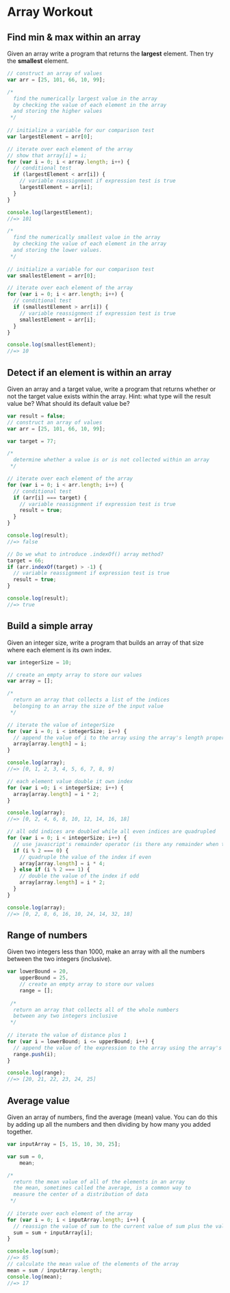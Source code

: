 # Array Workout

## Find min & max within an array

Given an array write a program that returns the **largest** element. Then try the **smallest** element.

```javascript
// construct an array of values
var arr = [25, 101, 66, 10, 99];

/* 
  find the numerically largest value in the array
  by checking the value of each element in the array
  and storing the higher values
 */
 
// initialize a variable for our comparison test
var largestElement = arr[0];

// iterate over each element of the array
// show that array[i] = i;
for (var i = 0; i < array.length; i++) {
  // conditional test
  if (largestElement < arr[i]) {
    // variable reassignment if expression test is true
    largestElement = arr[i];
  }
}

console.log(largestElement);
//=> 101

/*
  find the numerically smallest value in the array
  by checking the value of each element in the array
  and storing the lower values.
 */
 
// initialize a variable for our comparison test 
var smallestElement = arr[0];

// iterate over each element of the array
for (var i = 0; i < arr.length; i++) {
  // conditional test
  if (smallestElement > arr[i]) {
    // variable reassignment if expression test is true
    smallestElement = arr[i];
  }
}

console.log(smallestElement);
//=> 10
```

## Detect if an element is within an array

Given an array and a target value, write a program that returns whether or not the target value exists within the array. Hint: what type will the result value be? What should its default value be?

```javascript
var result = false;
// construct an array of values
var arr = [25, 101, 66, 10, 99];

var target = 77;

/*
  determine whether a value is or is not collected within an array
 */

// iterate over each element of the array
for (var i = 0; i < arr.length; i++) {
  // conditional test
  if (arr[i] === target) {
    // variable reassignment if expression test is true
    result = true;
  }
}

console.log(result);
//=> false

// Do we what to introduce .indexOf() array method?
target = 66;
if (arr.indexOf(target) > -1) {
  // variable reassignment if expression test is true
  result = true;
}

console.log(result);
//=> true
```

## Build a simple array

Given an integer size, write a program that builds an array of that size where each element is its own index.

```javascript
var integerSize = 10;

// create an empty array to store our values
var array = [];

/*
  return an array that collects a list of the indices
  belonging to an array the size of the input value
 */

// iterate the value of integerSize
for (var i = 0; i < integerSize; i++) {
  // append the value of i to the array using the array's length property
  array[array.length] = i;
}

console.log(array);
//=> [0, 1, 2, 3, 4, 5, 6, 7, 8, 9]

// each element value double it own index
for (var i =0; i < integerSize; i++) {
  array[array.length] = i * 2;
}

console.log(array);
//=> [0, 2, 4, 6, 8, 10, 12, 14, 16, 18]

// all odd indices are doubled while all even indices are quadrupled
for (var i = 0; i < integerSize; i++) {
  // use javascript's remainder operator (is there any remainder when the index is divided by 2?)
  if (i % 2 === 0) {
    // quadruple the value of the index if even
    array[array.length] = i * 4;
  } else if (i % 2 === 1) {
    // double the value of the index if odd
    array[array.length] = i * 2;
  }
}

console.log(array);
//=> [0, 2, 8, 6, 16, 10, 24, 14, 32, 18]
```

## Range of numbers

Given two integers less than 1000, make an array with all the numbers between the two integers (inclusive).

```javascript
var lowerBound = 20,
    upperBound = 25,
    // create an empty array to store our values
    range = [];
    
 /* 
  return an array that collects all of the whole numbers
  between any two integers inclusive
 */
 
// iterate the value of distance plus 1
for (var i = lowerBound; i <= upperBound; i++) {
  // append the value of the expression to the array using the array's push method
  range.push(i);
}

console.log(range);
//=> [20, 21, 22, 23, 24, 25]
```

## Average value

Given an array of numbers, find the average (mean) value. You can do this by adding up all the numbers and then dividing by how many you added together.

```javascript
var inputArray = [5, 15, 10, 30, 25];

var sum = 0,
    mean;

/*
  return the mean value of all of the elements in an array
  the mean, sometimes called the average, is a common way to
  measure the center of a distribution of data
 */
 
// iterate over each element of the array
for (var i = 0; i < inputArray.length; i++) {
  // reassign the value of sum to the current value of sum plus the value of the array element
  sum = sum + inputArray[i];
}

console.log(sum);
//=> 85
// calculate the mean value of the elements of the array
mean = sum / inputArray.length;
console.log(mean);
//=> 17
```
